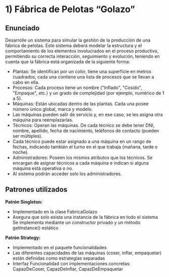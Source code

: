 # **1) Fábrica de Pelotas “Golazo”**

## Enunciado

Desarrolle un sistema para simular la gestión de la producción de una fábrica de pelotas. Este sistema deberá modelar la estructura y el comportamiento de los elementos involucrados en el proceso productivo, permitiendo su correcta interacción, seguimiento y evolución, teniendo en cuenta que la fábrica está organizada de la siguiente forma:

- Plantas: Se identifican por un color, tiene una superficie en metros cuadrados, cada una contiene una lista de procesos que se llevan a cabo en ella.
- Procesos: Cada proceso tiene un nombre ("Inflado", "Cosido", "Empaque", etc.) y un grado de complejidad (por ejemplo, numérico de 1 a 5).
- Máquinas: Están ubicadas dentro de las plantas. Cada una posee número único global, marca y modelo.
- Las máquinas pueden salir de servicio y, en ese caso, se les asigna otra máquina para reemplazarlas.
- Técnicos: Operan las máquinas. De cada técnico se debe tener DNI, nombre, apellido, fecha de nacimiento, teléfonos de contacto (pueden ser múltiples).
- Cada técnico puede estar asignado a una máquina en un rango de fechas, indicando también el turno en el que trabaja (mañana, tarde o noche).
- Administradores: Poseen los mismos atributos que los técnicos. Se encargan de asignar técnicos a cada máquina e indican si alguna máquina está operativa o no.
- Al sistema podrán acceder solo los administradores.

## Patrones utilizados

**Patrón Singleton:**

- Implementado en la clase FabricaGolazo
- Asegura que solo exista una instancia de la fábrica en todo el sistema
  Se implementa mediante un constructor privado y un método getInstance() estático

**Patrón Strategy:**

- Implementado en el paquete funcionalidades
- Las diferentes capacidades de las máquinas (coser, inflar, empaquetar) están definidas como estrategias separadas
- Interfaz Funcionalidad con implementaciones concretas: CapazDeCoser, CapazDeInflar, CapazDeEmpaquetar